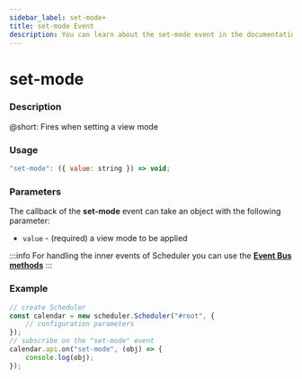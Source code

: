 ```yaml
---
sidebar_label: set-mode+
title: set-mode Event
description: You can learn about the set-mode event in the documentation of the DHTMLX JavaScript Scheduler library. Browse developer guides and API reference, try out code examples and live demos, and download a free 30-day evaluation version of DHTMLX Scheduler.
---
```


# set-mode

### Description

@short: Fires when setting a view mode

### Usage

~~~jsx {}
"set-mode": ({ value: string }) => void;
~~~

### Parameters

The callback of the **set-mode** event can take an object with the following parameter:

- `value` - (required) a view mode to be applied

:::info
For handling the inner events of Scheduler you can use the [**Event Bus methods**](api/overview/eventbus_overview.md)
:::

### Example

~~~jsx {6-8}
// create Scheduler
const calendar = new scheduler.Scheduler("#root", {
	// configuration parameters
});
// subscribe on the "set-mode" event
calendar.api.on("set-mode", (obj) => {
	console.log(obj);
});
~~~

